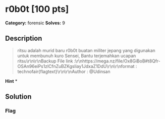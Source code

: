 # r0b0t [100 pts]

**Category:** forensic
**Solves:** 9

## Description
>ritsu adalah murid baru r0b0t buatan militer jepang yang digunakan untuk membunuh kuro Sensei, Bantu terjemahkan ucapan ritsu\r\n\r\nBackup File link :\r\nhttps://mega.nz/file/Ox8GiBoB#t8Qfr-OSAn96eiPs1zICfnZuBZKgsIiay1JdxaZ1DdU\r\n\r\nformat : technofair{flagtext}\r\n\r\nAuthor : @Udinsan

**Hint**
* 

## Solution

### Flag

